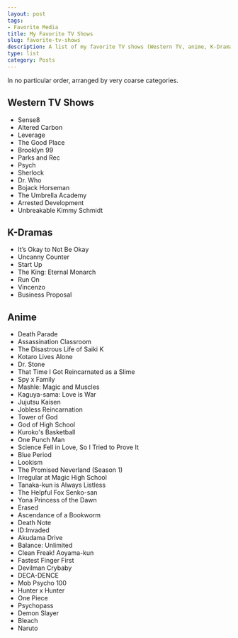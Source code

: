 ```yaml
---
layout: post
tags:
- Favorite Media
title: My Favorite TV Shows
slug: favorite-tv-shows
description: A list of my favorite TV shows (Western TV, anime, K-Dramas).
type: list
category: Posts
---
```


In no particular order, arranged by very coarse categories.

## Western TV Shows
- Sense8
- Altered Carbon
- Leverage
- The Good Place
- Brooklyn 99
- Parks and Rec
- Psych
- Sherlock
- Dr. Who
- Bojack Horseman
- The Umbrella Academy
- Arrested Development
- Unbreakable Kimmy Schmidt

## K-Dramas
- It’s Okay to Not Be Okay
- Uncanny Counter
- Start Up
- The King: Eternal Monarch
- Run On
- Vincenzo
- Business Proposal

## Anime
- Death Parade
- Assassination Classroom
- The Disastrous Life of Saiki K
- Kotaro Lives Alone
- Dr. Stone
- That Time I Got Reincarnated as a Slime
- Spy x Family
- Mashle: Magic and Muscles
- Kaguya-sama: Love is War
- Jujutsu Kaisen
- Jobless Reincarnation
- Tower of God
- God of High School
- Kuroko's Basketball
- One Punch Man
- Science Fell in Love, So I Tried to Prove It
- Blue Period
- Lookism
- The Promised Neverland (Season 1)
- Irregular at Magic High School
- Tanaka-kun is Always Listless
- The Helpful Fox Senko-san
- Yona Princess of the Dawn
- Erased
- Ascendance of a Bookworm
- Death Note
- ID:Invaded
- Akudama Drive
- Balance: Unlimited
- Clean Freak! Aoyama-kun
- Fastest Finger First
- Devilman Crybaby
- DECA-DENCE
- Mob Psycho 100
- Hunter x Hunter
- One Piece
- Psychopass
- Demon Slayer
- Bleach
- Naruto